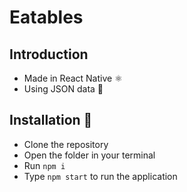 # Eatables

## Introduction
- Made in React Native ⚛ 
- Using JSON data 💨

## Installation 🚀
- Clone the repository
- Open the folder in your terminal
- Run ```npm i```
- Type ```npm start``` to run the application

